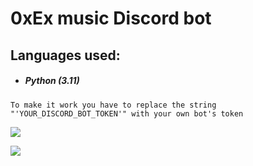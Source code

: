 # **0xEx music Discord bot** 

## **Languages used:**
- ##### **Python (3.11)** 

```To make it work you have to replace the string "'YOUR_DISCORD_BOT_TOKEN'" with your own bot's token```

![](https://img.shields.io/badge/github-blue?style=for-the-badge)

![](https://i.ibb.co/8xqSD2S/pixil-frame-0-preview-rev-1.png)

